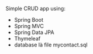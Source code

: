 Simple CRUD app using:
- Spring Boot
- Spring MVC 
- Spring Data JPA 
- Thymeleaf
- database là file mycontact.sql


